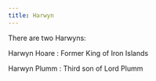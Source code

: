 ```yaml
---
title: Harwyn
---
```


There are two Harwyns:

Harwyn Hoare : Former King of Iron Islands

Harwyn Plumm : Third son of Lord Plumm


